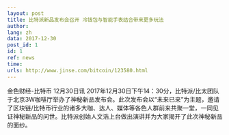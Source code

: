 ```yaml
---
layout: post
title: 比特派新品发布会召开 冷钱包与智能手表结合带来更多玩法
author: 
lang: zh
data: 2017-12-30
post_id: 1
id: 1
ref: news
time: 
urls: http://www.jinse.com/bitcoin/123580.html
---
```


金色财经-比特币 12月30日讯 2017年12月30日下午14：30分，比特派/比太团队于北京3W咖啡厅举办了神秘新品发布会。此次发布会以“未来已来”为主题，邀请了区块链/比特币行业的诸多大咖、达人、媒体等各色人群前来共聚一堂，一同见证神秘新品的问世。比特派创始人文浩上台做出演讲并为大家揭开了此次神秘新品的面纱。
